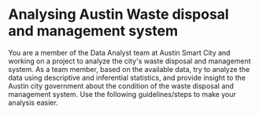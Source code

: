 # Analysing Austin Waste disposal and management system

You are a member of the Data Analyst team at Austin Smart City and working on a project to analyze the city's waste disposal and management system. As a team member, based on the available data, try to analyze the data using descriptive and inferential statistics, and provide insight to the Austin city government about the condition of the waste disposal and management system. Use the following guidelines/steps to make your analysis easier.

